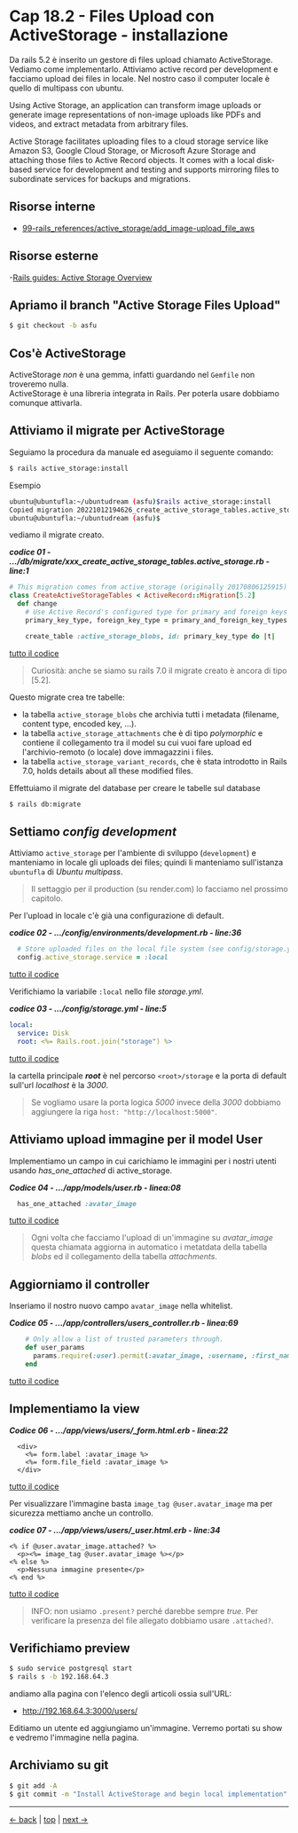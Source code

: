 # <a name="top"></a> Cap 18.2 - Files Upload con ActiveStorage - installazione

Da rails 5.2 è inserito un gestore di files upload chiamato ActiveStorage. Vediamo come implementarlo.
Attiviamo active record per development e facciamo upload dei files in locale. Nel nostro caso il computer locale è quello di multipass con ubuntu.

Using Active Storage, an application can transform image uploads or generate image representations of non-image uploads like PDFs and videos, and extract metadata from arbitrary files.

Active Storage facilitates uploading files to a cloud storage service like Amazon S3, Google Cloud Storage, or Microsoft Azure Storage and attaching those files to Active Record objects. It comes with a local disk-based service for development and testing and supports mirroring files to subordinate services for backups and migrations.



## Risorse interne

- [99-rails_references/active_storage/add_image-upload_file_aws]()


## Risorse esterne

-[Rails guides: Active Storage Overview](https://guides.rubyonrails.org/active_storage_overview.html)



## Apriamo il branch "Active Storage Files Upload"

```bash
$ git checkout -b asfu
```


## Cos'è ActiveStorage

ActiveStorage *non* è una gemma, infatti guardando nel `Gemfile` non troveremo nulla.<br/>
ActiveStorage è una libreria integrata in Rails. Per poterla usare dobbiamo comunque attivarla.



## Attiviamo il migrate per ActiveStorage

Seguiamo la procedura da manuale ed aseguiamo il seguente comando:

```bash
$ rails active_storage:install
```

Esempio

```bash
ubuntu@ubuntufla:~/ubuntudream (asfu)$rails active_storage:install
Copied migration 20221012194626_create_active_storage_tables.active_storage.rb from active_storage
ubuntu@ubuntufla:~/ubuntudream (asfu)$
```

vediamo il migrate creato.

***codice 01 - .../db/migrate/xxx_create_active_storage_tables.active_storage.rb - line:1***

```ruby
# This migration comes from active_storage (originally 20170806125915)
class CreateActiveStorageTables < ActiveRecord::Migration[5.2]
  def change
    # Use Active Record's configured type for primary and foreign keys
    primary_key_type, foreign_key_type = primary_and_foreign_key_types

    create_table :active_storage_blobs, id: primary_key_type do |t|
```

[tutto il codice](https://github.com/flaviobordonidev/leanpubabrandnewcms/blob/master/ubuntudream/04-activestorage-filesupload/02_01-db-migrate-xxx_create_active_storage_tables-active_storage.rb)

> Curiosità: anche se siamo su rails 7.0 il migrate creato è ancora di tipo [5.2].

Questo migrate crea tre tabelle:

- la tabella `active_storage_blobs` che archivia tutti i metadata (filename, content type, encoded key, ...).
- la tabella `active_storage_attachments` che è di tipo *polymorphic* e contiene il collegamento tra il model su cui vuoi fare upload ed l'archivio-remoto (o locale) dove immagazzini i files.
- la tabella `active_storage_variant_records`, che è stata introdotto in Rails 7.0, holds details about all these modified files.

Effettuiamo il migrate del database per creare le tabelle sul database

```bash
$ rails db:migrate
```



## Settiamo *config development*

Attiviamo `active_storage` per l'ambiente di sviluppo (`development`) e manteniamo in locale gli uploads dei files; quindi li manteniamo sull'istanza `ubuntufla` di *Ubuntu multipass*.

> Il settaggio per il production (su render.com) lo facciamo nel prossimo capitolo.

Per l'upload in locale c'è già una configurazione di default.

***codice 02 - .../config/environments/development.rb - line:36***

```ruby
  # Store uploaded files on the local file system (see config/storage.yml for options).
  config.active_storage.service = :local
```

[tutto il codice](https://github.com/flaviobordonidev/leanpubabrandnewcms/blob/master/ubuntudream/04-activestorage-filesupload/02_02-config-environments-development.rb)

Verifichiamo la variabile `:local` nello file *storage.yml*.

***codice 03 - .../config/storage.yml - line:5***

```yaml
local:
  service: Disk
  root: <%= Rails.root.join("storage") %>
```

[tutto il codice](https://github.com/flaviobordonidev/leanpubabrandnewcms/blob/master/ubuntudream/04-activestorage-filesupload/02_03-config-storage.yml)


la cartella principale ***root*** è nel percorso `<root>/storage` e la porta di default sull'url *localhost* è la *3000*.

> Se vogliamo usare la porta logica *5000* invece della *3000* dobbiamo aggiungere la riga `host: "http://localhost:5000"`.



## Attiviamo upload immagine per il model User

Implementiamo un campo in cui carichiamo le immagini per i nostri utenti usando *has_one_attached* di active_storage.

***Codice 04 - .../app/models/user.rb - linea:08***

```ruby
  has_one_attached :avatar_image
```

[tutto il codice](https://github.com/flaviobordonidev/leanpubabrandnewcms/blob/master/ubuntudream/04-activestorage-filesupload/02_04-models-user.rb)

> Ogni volta che facciamo l'upload di un'immagine su *avatar_image* questa chiamata aggiorna in automatico i metatdata della tabella *blobs* ed il collegamento della tabella *attachments*.



## Aggiorniamo il controller

Inseriamo il nostro nuovo campo `avatar_image` nella whitelist.

***Codice 05 - .../app/controllers/users_controller.rb - linea:69***

```ruby
    # Only allow a list of trusted parameters through.
    def user_params
      params.require(:user).permit(:avatar_image, :username, :first_name, :last_name, :location, :bio, :phone_number, :email, :password, :password_confirmation, :shown_fields)
    end
```

[tutto il codice](https://github.com/flaviobordonidev/leanpubabrandnewcms/blob/master/ubuntudream/05-activestorage-filesupload/02_05-users_controller.rb)



## Implementiamo la view

***Codice 06 - .../app/views/users/_form.html.erb - linea:22***

```html+erb
  <div>
    <%= form.label :avatar_image %>
    <%= form.file_field :avatar_image %>
  </div>
```

[tutto il codice](https://github.com/flaviobordonidev/leanpubabrandnewcms/blob/master/01-base/18-activestorage-filesupload/02_06-views-eg_posts-_form.html.erb)

Per visualizzare l'immagine basta `image_tag @user.avatar_image` ma per sicurezza mettiamo anche un controllo.

***codice 07 - .../app/views/users/_user.html.erb - line:34***

```html+erb
<% if @user.avatar_image.attached? %>
  <p><%= image_tag @user.avatar_image %></p>
<% else %>
  <p>Nessuna immagine presente</p>
<% end %>
```

[tutto il codice](https://github.com/flaviobordonidev/leanpubabrandnewcms/blob/master/01-base/18-activestorage-filesupload/02_06-views-eg_posts-_form.html.erb)

> INFO: non usiamo `.present?` perché darebbe sempre *true*. Per verificare la presenza del file allegato dobbiamo usare `.attached?`.



## Verifichiamo preview

```bash
$ sudo service postgresql start
$ rails s -b 192.168.64.3
```

andiamo alla pagina con l'elenco degli articoli ossia sull'URL:

- http://192.168.64.3:3000/users/

Editiamo un utente ed aggiungiamo un'immagine. 
Verremo portati su show e vedremo l'immagine nella pagina.



## Archiviamo su git

```bash
$ git add -A
$ git commit -m "Install ActiveStorage and begin local implementation"
```



---

[<- back](https://github.com/flaviobordonidev/leanpubabrandnewcms/blob/master/01-base/18-activestorage-filesupload/01_00-file_upload-story-it.md)
 | [top](#top) |
[next ->](https://github.com/flaviobordonidev/leanpubabrandnewcms/blob/master/01-base/18-activestorage-filesupload/03_00-image_resize.md)
